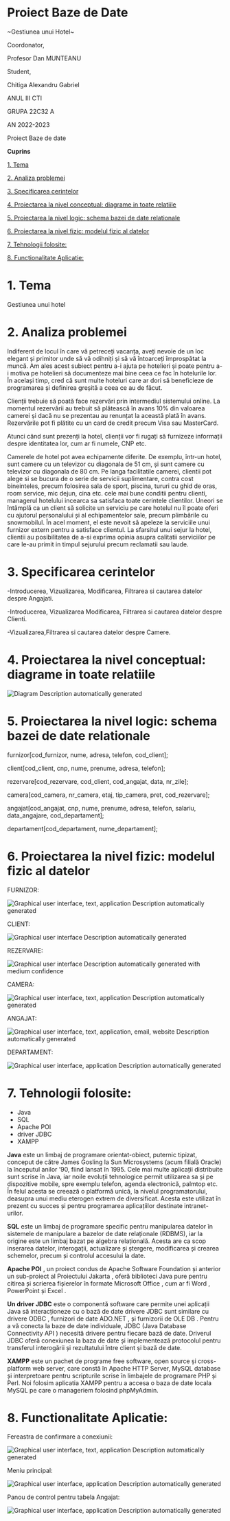 # Proiect Baze de Date

\~Gestiunea unui Hotel\~

Coordonator,

Profesor Dan MUNTEANU

Student,

Chitiga Alexandru Gabriel

ANUL III CTI

GRUPA 22C32 A

AN 2022-2023

Proiect Baze de date

**Cuprins**

[1. Tema](#1-tema)

[2. Analiza problemei](#2-analiza-problemei)

[3. Specificarea cerintelor](#3-specificarea-cerintelor)

[4. Proiectarea la nivel conceptual: diagrame in toate relatiile](#4-proiectarea-la-nivel-conceptual-diagrame-in-toate-relatiile)

[5. Proiectarea la nivel logic: schema bazei de date relationale](#5-proiectarea-la-nivel-logic-schema-bazei-de-date-relationale)

[6. Proiectarea la nivel fizic: modelul fizic al datelor](#6-proiectarea-la-nivel-fizic-modelul-fizic-al-datelor)

[7. Tehnologii folosite:](#7-tehnologii-folosite)

[8. Functionalitate Aplicatie:](#8-functionalitate-aplicatie)

# 1. Tema

Gestiunea unui hotel

# 2. Analiza problemei

Indiferent de locul în care vă petreceți vacanța, aveți nevoie de un loc elegant și primitor unde să vă odihniți și să vă întoarceți împrospătat la muncă. Am ales acest subiect pentru a-i ajuta pe hotelieri și poate pentru a-i motiva pe hotelieri să documenteze mai bine ceea ce fac în hotelurile lor. În același timp, cred că sunt multe hoteluri care ar dori să beneficieze de programarea și definirea greșită a ceea ce au de făcut.

Clienții trebuie să poată face rezervări prin intermediul sistemului online. La momentul rezervării au trebuit să plătească în avans 10% din valoarea camerei și dacă nu se prezentau au renunțat la această plată în avans. Rezervările pot fi plătite cu un card de credit precum Visa sau MasterCard.

Atunci când sunt prezenți la hotel, clienții vor fi rugați să furnizeze informații despre identitatea lor, cum ar fi numele, CNP etc.

Camerele de hotel pot avea echipamente diferite. De exemplu, într-un hotel, sunt camere cu un televizor cu diagonala de 51 cm, și sunt camere cu televizor cu diagonala de 80 cm. Pe langa facilitatile camerei, clientii pot alege si se bucura de o serie de servicii suplimentare, contra cost bineinteles, precum folosirea sala de sport, piscina, tururi cu ghid de oras, room service, mic dejun, cina etc. cele mai bune conditii pentru clienti, managerul hotelului incearca sa satisfaca toate cerintele clientilor. Uneori se întâmplă ca un client să solicite un serviciu pe care hotelul nu îl poate oferi cu ajutorul personalului și al echipamentelor sale, precum plimbările cu snowmobilul. În acel moment, el este nevoit să apeleze la serviciile unui furnizor extern pentru a satisface clientul. La sfarsitul unui sejur la hotel, clientii au posibilitatea de a-si exprima opinia asupra calitatii serviciilor pe care le-au primit in timpul sejurului precum reclamatii sau laude.

# 3. Specificarea cerintelor

\-Introducerea, Vizualizarea, Modificarea, Filtrarea si cautarea datelor despre Angajati.

\-Introducerea, Vizualizarea Modificarea, Filtrarea si cautarea datelor despre Clienti.

\-Vizualizarea,Filtrarea si cautarea datelor despre Camere.

# 4. Proiectarea la nivel conceptual: diagrame in toate relatiile

![Diagram Description automatically generated](media/3cff0a08b6258c3b177b49529ffc536c.png)

# 5. Proiectarea la nivel logic: schema bazei de date relationale

furnizor[cod_furnizor, nume, adresa, telefon, cod_client];

client[cod_client, cnp, nume, prenume, adresa, telefon];

rezervare[cod_rezervare, cod_client, cod_angajat, data, nr_zile];

camera[cod_camera, nr_camera, etaj, tip_camera, pret, cod_rezervare];

angajat[cod_angajat, cnp, nume, prenume, adresa, telefon, salariu, data_angajare, cod_departament];

departament[cod_departament, nume_departament];

# 6. Proiectarea la nivel fizic: modelul fizic al datelor

FURNIZOR:

![Graphical user interface, text, application Description automatically generated](media/f24564f009133476bd34c4c620e80a05.png)

CLIENT:

![Graphical user interface Description automatically generated](media/fba4bc1f2c7c07b16de501efe86e512a.png)

REZERVARE:

![Graphical user interface Description automatically generated with medium confidence](media/91b0729ff82c9fd4a9620c8b2eb8241b.png)

CAMERA:

![Graphical user interface, text, application Description automatically generated](media/276de4287bc75e347a3507fb33f38dc9.png)

ANGAJAT:

![Graphical user interface, text, application, email, website Description automatically generated](media/e8fd5845b42e5d99d558206b7061704f.png)

DEPARTAMENT:

![Graphical user interface, application Description automatically generated](media/46696a42454fb336fd62e1f958c03be8.png)

# 7. Tehnologii folosite:

-   Java
-   SQL
-   Apache POI
-   driver JDBC
-   XAMPP

**Java** este un limbaj de programare orientat-obiect, puternic tipizat, conceput de către James Gosling la Sun Microsystems (acum filială Oracle) la începutul anilor ʼ90, fiind lansat în 1995. Cele mai multe aplicații distribuite sunt scrise în Java, iar noile evoluții tehnologice permit utilizarea sa și pe dispozitive mobile, spre exemplu telefon, agenda electronică, palmtop etc. În felul acesta se creează o platformă unică, la nivelul programatorului, deasupra unui mediu eterogen extrem de diversificat. Acesta este utilizat în prezent cu succes și pentru programarea aplicațiilor destinate intranet-urilor.

**SQL** este un limbaj de programare specific pentru manipularea datelor în sistemele de manipulare a bazelor de date relaționale (RDBMS), iar la origine este un limbaj bazat pe algebra relațională. Acesta are ca scop inserarea datelor, interogații, actualizare și ștergere, modificarea și crearea schemelor, precum și controlul accesului la date.

**Apache POI** , un proiect condus de Apache Software Foundation și anterior un sub-proiect al Proiectului Jakarta , oferă biblioteci Java pure pentru citirea și scrierea fișierelor în formate Microsoft Office , cum ar fi Word , PowerPoint și Excel .

**Un driver JDBC** este o componentă software care permite unei aplicații Java să interacționeze cu o bază de date drivere JDBC sunt similare cu drivere ODBC , furnizori de date ADO.NET , și furnizorii de OLE DB . Pentru a vă conecta la baze de date individuale, JDBC (Java Database Connectivity API ) necesită drivere pentru fiecare bază de date. Driverul JDBC oferă conexiunea la baza de date și implementează protocolul pentru transferul interogării și rezultatului între client și bază de date.

**XAMPP** este un pachet de programe free software, open source și cross-platform web server, care constă în Apache HTTP Server, MySQL database și interpretoare pentru scripturile scrise în limbajele de programare PHP și Perl. Noi folosim aplicatia XAMPP pentru a accesa o baza de date locala MySQL pe care o manageriem folosind phpMyAdmin.

# 8. Functionalitate Aplicatie:

Fereastra de confirmare a conexiunii:

![Graphical user interface, text, application Description automatically generated](media/29b6153162755402569e15019c8219df.png)

Meniu principal:

![Graphical user interface, application Description automatically generated](media/bd350456b66105c8bcfdf2dcf38264c7.png)

Panou de control pentru tabela Angajat:

![Graphical user interface, application Description automatically generated](media/f888fa73c86693bbddf95cfe1085ede8.png)

